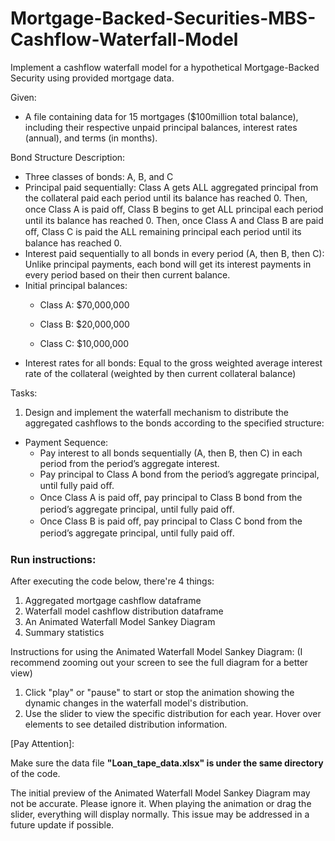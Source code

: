 # Mortgage-Backed-Securities-MBS-Cashflow-Waterfall-Model

Implement a cashflow waterfall model for a hypothetical Mortgage-Backed Security using provided mortgage data.


Given:
- A file containing data for 15 mortgages ($100million total balance), including their respective unpaid principal balances, interest
rates (annual), and terms (in months).

Bond Structure Description:
- Three classes of bonds: A, B, and C
- Principal paid sequentially: Class A gets ALL aggregated principal from the collateral paid each period until its balance has reached 0.
Then, once Class A is paid oﬀ, Class B begins to get ALL principal each period until its balance has reached 0.
Then, once Class A and Class B are paid oﬀ, Class C is paid the ALL remaining principal each period until its balance has reached 0.
- Interest paid sequentially to all bonds in every period (A, then B, then C): Unlike principal payments, each bond will get its interest
payments in every period based on their then current balance.
- Initial principal balances:
  * Class A: $70,000,000

  * Class B: $20,000,000

  * Class C: $10,000,000
- Interest rates for all bonds: Equal to the gross weighted average interest rate of the collateral (weighted by then current collateral
balance)

Tasks:
1. Design and implement the waterfall mechanism to distribute the aggregated cashflows to the bonds according to the
specified structure:
* Payment Sequence:
  * Pay interest to all bonds sequentially (A, then B, then C) in each period from the period’s aggregate interest.
  * Pay principal to Class A bond from the period’s aggregate principal, until fully paid oﬀ.
  * Once Class A is paid oﬀ, pay principal to Class B bond from the period’s aggregate principal, until fully paid oﬀ.
  * Once Class B is paid oﬀ, pay principal to Class C bond from the period’s aggregate principal, until fully paid oﬀ.


### Run instructions:

After executing the code below, there're 4 things:

1. Aggregated mortgage cashflow dataframe
2. Waterfall model cashflow distribution dataframe
3. An Animated Waterfall Model Sankey Diagram
4. Summary statistics

Instructions for using the Animated Waterfall Model Sankey Diagram:
(I recommend zooming out your screen to see the full diagram for a better view)

1. Click "play" or "pause" to start or stop the animation showing the dynamic changes in the waterfall model's distribution.
2. Use the slider to view the specific distribution for each year. Hover over elements to see detailed distribution information.


[Pay Attention]:

Make sure the data file **"Loan_tape_data.xlsx" is under the same directory** of the code.

The initial preview of the Animated Waterfall Model Sankey Diagram may not be accurate. Please ignore it. When playing the animation or drag the slider, everything will display normally. This issue may be addressed in a future update if possible.
